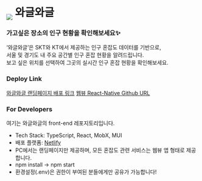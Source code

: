 # <img style='transform:translateY(10px)' src='https://user-images.githubusercontent.com/83746849/209349357-761afd76-5a71-4ac6-b440-b6281ea8bd12.png' /> 와글와글

### 가고싶은 장소의 인구 현황을 확인해보세요✨

‘와글와글’은 SKT와 KT에서 제공하는 인구 혼잡도 데이터를 기반으로,<br />
서울 및 경기도 내 주요 공간별 인구 혼잡 현황을 알려드립니다.<br />
보고 싶은 위치를 선택하여 그곳의 실시간 인구 혼잡 현황을 확인해보세요.

### Deploy Link

[와글와글 랜딩페이지 배포 링크](https://wagglewaggle.co.kr/landing)
[웹뷰 React-Native Github URL](https://github.com/kskim625/wagglewaggle-webview)

### For Developers

여기는 와글와글의 front-end 레포지토리입니다.

- Tech Stack: TypeScript, React, MobX, MUI
- 배포 플랫폼: [Netlify](https://netlify.com)
- PC에서는 랜딩페이지만 제공하며, 모든 혼잡도 관련 서비스는 웹뷰 앱 형태로 제공합니다.
- npm install -> npm start
- 환경설정(.env)은 권한이 부여된 분들에게만 공유가 가능합니다!
